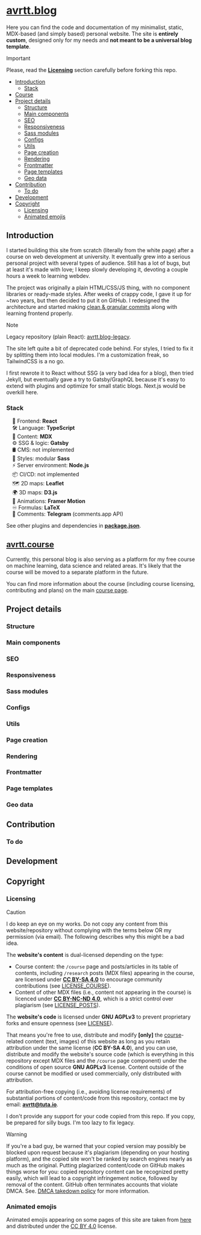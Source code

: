 # [avrtt.blog](https://avrtt.github.io/)

Here you can find the code and documentation of my minimalist, static, MDX-based (and simply based) personal website. The site is **entirely custom**, designed only for my needs and **not meant to be a universal blog template**.

> [!IMPORTANT] 
> Please, read the **[Licensing](#licensing)** section carefully before forking this repo.

- [Introduction](#introduction)
  - [Stack](#stack)
- [Course](#avrttcourse)
- [Project details](#project-details)
  - [Structure](#structure)
  - [Main components](#main-components)
  - [SEO](#seo)
  - [Responsiveness](#responsiveness)
  - [Sass modules](#sass-modules)
  - [Configs](#configs)
  - [Utils](#utils)
  - [Page creation](#page-creation)
  - [Rendering](#rendering)
  - [Frontmatter](#frontmatter)
  - [Page templates](#page-templates)
  - [Geo data](#geo-data)
- [Contribution](#contribution)
  - [To do](#to-do)
- [Development](#development)
- [Copyright](#copyright)
  - [Licensing](#licensing)
  - [Animated emojis](#animated-emojis)


## Introduction

I started building this site from scratch (literally from the white page) after a course on web development at university. It eventually grew into a serious personal project with several types of audience. Still has a lot of bugs, but at least it's made with love; I keep slowly developing it, devoting a couple hours a week to learning webdev.

The project was originally a plain HTML/CSS/JS thing, with no component libraries or ready-made styles. After weeks of crappy code, I gave it up for ~two years, but then decided to put it on GitHub. I redesigned the architecture and started making [clean & granular commits](https://github.com/avrtt/avrtt.github.io/commits/main/) along with learning frontend properly.

> [!NOTE] 
> Legacy repository (plain React): [avrtt.blog-legacy](https://github.com/avrtt/avrtt.blog-legacy).

The site left quite a bit of deprecated code behind. For styles, I tried to fix it by splitting them into local modules. I'm a customization freak, so TailwindCSS is a no go.

I first rewrote it to React without SSG (a very bad idea for a blog), then tried Jekyll, but eventually gave a try to Gatsby/GraphQL because it's easy to extend with plugins and optimize for small static blogs. Next.js would be overkill here.


### Stack

&nbsp;&nbsp;&nbsp; 🚀 Frontend: **React**  
&nbsp;&nbsp;&nbsp; 🛠️ Language: **TypeScript**  
&nbsp;&nbsp;&nbsp; 📝 Content: **MDX**  
&nbsp;&nbsp;&nbsp; ⚙️ SSG & logic: **Gatsby**  
&nbsp;&nbsp;&nbsp; 🛢 CMS: not implemented  
&nbsp;&nbsp;&nbsp; 🎨 Styles: modular **Sass**  
&nbsp;&nbsp;&nbsp; ⚡ Server environment: **Node.js**  
&nbsp;&nbsp;&nbsp; 📦 CI/CD: not implemented  
&nbsp;&nbsp;&nbsp; 🗺️ 2D maps: **Leaflet**  
&nbsp;&nbsp;&nbsp; 🌍 3D maps: **D3.js**  
&nbsp;&nbsp;&nbsp; 🍃 Animations: **Framer Motion**  
&nbsp;&nbsp;&nbsp; ♾️ Formulas: **LaTeX**  
&nbsp;&nbsp;&nbsp; 💬 Comments: **Telegram** (comments.app API)  

See other plugins and dependencies in **[package.json](https://github.com/avrtt/avrtt.github.io/blob/main/package.json)**. 


## [avrtt.course](https://avrtt.github.io/course)

Currently, this personal blog is also serving as a platform for my free course on machine learning, data science and related areas. It's likely that the course will be moved to a separate platform in the future.

You can find more information about the course (including course licensing, contributing and plans) on the main [course page](https://avrtt.github.io/course).


## Project details

### Structure

<!-- Описания папок с гиперссылками на них в репозитории, где основные фичи находятся, структура проекта в общем. -->


### Main components

<!-- Про наиболее интересные компоненты. -->


### SEO

<!-- Реализовано SEO, включающее ... sitemap, robots.txt, cross linking, keywords, Gatsby's Head API and [SEO component](ссылка на файл) for organizing metadata and social cards preview (Twitter, Open Graph), rich snippets, different schemas, breadcrumps for [post template](ссылка), etc. SEO-тесты здесь. useSiteMetadata hook. -->


### Responsiveness

<!-- Responsive design is a bit clunky as the site wasn't originally designed as mobile-first. I did some basic fluid typography, mobile navbar and breakpoints, but several pages still require revision. -->


### Sass modules

<!-- 
Какие бывают стили в этом проекте:
- глобальные стили: в папке styles, импортируются в gatsby-browser.js ([name].scss)
- общие, но не относящиеся к компонентам: в папке styles, импортируются в index.js
- несамостоятельные (_[name].scss): в папке styles, импортируются в другом .scss-файле
- те, что относятся к компонентам: в папках компонент (styles.module.scss локально в каждой папке), импортируются в компоненте
-->


### Configs

<!-- Глобальные конфигурации в gatsby-config.js: дефолтные настройки, robots, исключения, импорты плагинов и их настройки. -->


### Utils

<!-- fetchers/, utils/ -->


### Page creation

<!-- Страницы создаются в gatsby-node.js (гиперссылка), там пояснения. -->


### Rendering

<!-- Server-side rendering, gatsby browser (просто сослаться, там комментарии) -->


### Frontmatter

<!-- Типичный frontmatter поста выглядит так:

```
index:
indexCourse:
indexFavorites:
title: "Brief title in sentence case for gallery views"
titleDetailed: "Informative title in sentence case for list views"
titleSEO: "Same Title, but in Capitalized Case"
titleOG: ""
titleTwitter: ""
titleCourse: ""
courseCategoryName: ""
desc: "Usually a quote or ironic expression"
descSEO: "Longer and more informative description"
descOG: "Call to action"
descTwitter: ""
date: "DD.MM.YYYY"
updated:
prioritySitemap: 0.6
changefreqSitemap: "monthly"
extraReadTimeMin: 0
difficultyLevel: 1
flagDraft: false
flagMindfuckery: false
flagRewrite: false
flagOffensive: false
flagProfane: false
flagMultilingual: false
flagUnreliably: false
flagPolitical: false
flagCognitohazard: false
flagHidden: true
flagWideLayoutByDefault: true
schemaType: "Article"
mainTag: ""
otherTags: [""]
keywordsSEO: [""]
banner: "../../../images/posts/research/banners/IMAGE.jpg"
imageOG: "../../../images/posts/research/banners/IMAGE.jpg"
imageAltOG: ""
imageTwitter: "../../../images/posts/research/banners/IMAGE.jpg"
imageAltTwitter: ""
canonicalURL: "https://avrtt.github.io/research/POST_URL"
slug: "/research/POST_URL"
```

Он содержит флаги для Notice-компонент, данные для SEO и индексы для сортировки по сайту. 

[Шаблоны файлов постов](https://github.com/avrtt/avrtt.github.io/tree/main/src/pages/posts) содержат необходимые поля для разных категорий, а также прочие настройки. 
-->


### Page templates

<!-- Про темплейт поста, ImageContext, как всё работает внутри. -->


### Geo data

<!-- This section is under development. -->


## Contribution

<!-- 
Feature suggestions and especially bug/typo reports are very welcome. Feel free to create pull requests. Особенно ценны замечания/контрибуции касательно грамматических ошибок или опечаток, т.к. английский не мой родной язык. Если вы хотите предложить фичу, исправить баг или улучшить стиль, то всегда велком, пожалуйста открывайте ПР.
Если вы собираетесь внести вклад в [курс](avrtt.github.io/course), смотрите дополнительную информацию и to-do на странице курса.
Описать, как вносить изменения по шагам.

> [!TIP]
> Helpful advice for doing things better or more easily.
-->


### To do

<!-- В основном я храню задачи по сайту локально, но иногда выкладываю открытые проблемы в Issues. -->


## Development

<!-- 
Как запустить и отладить development build.
Про development mode (убирает многое в постах на development-стадии для сохранения памяти), про post_development.js.
Про выделение памяти для Node и как избежать проблем с памятью (ссылка на гайд Gatsby).

> [!WARNING]
> (про выделение памяти и что по умолчанию 5 GB, как избежать проблем) -->


## Copyright

### Licensing

> [!CAUTION]
> I do keep an eye on my works. Do not copy any content from this website/repository without complying with the terms below OR my permission (via email). The following describes why this might be a bad idea.

The **website's content** is dual-licensed depending on the type:  
- Course content: the `/course` page and posts/articles in its table of contents, including `/research` posts (MDX files) appearing in the course, are licensed under **[CC BY-SA 4.0](https://creativecommons.org/licenses/by-sa/4.0/deed.en)** to encourage community contributions (see [LICENSE_COURSE](https://github.com/avrtt/avrtt.github.io/blob/main/LICENSE_COURSE)).  
- Content of other MDX files (i.e., content not appearing in the course) is licenced under **[CC BY-NC-ND 4.0](https://creativecommons.org/licenses/by-nc-nd/4.0/deed.en)**, which is a strict control over plagiarism (see [LICENSE_POSTS](https://github.com/avrtt/avrtt.github.io/blob/main/LICENSE_POSTS)).  

The **website's code** is licensed under **GNU AGPLv3** to prevent proprietary forks and ensure openness (see [LICENSE](https://github.com/avrtt/avrtt.github.io/blob/main/LICENSE)).  

That means you're free to use, distribute and modify **[only]** the [course](#avrttcourse)-related content (text, images) of this website as long as you retain attribution under the same license (**CC BY-SA 4.0**), and you can use, distribute and modify the website's source code (which is everything in this repository except MDX files and the `/course` page component) under the conditions of open source **GNU AGPLv3** license. Content outside of the course cannot be modified or used commercially, only distributed with attribution. 

For attribution-free copying (i.e., avoiding license requirements) of substantial portions of content/code from this repository, contact me by email: **avrtt@tuta.io**.

I don't provide any support for your code copied from this repo. If you copy, be prepared for silly bugs. I'm too lazy to fix legacy.

> [!WARNING] 
> If you're a bad guy, be warned that your copied version may possibly be blocked upon request because it's plagiarism (depending on your hosting platform), and the copied site won't be ranked by search engines nearly as much as the original. Putting plagiarized content/code on GitHub makes things worse for you: copied repository content can be recognized pretty easily, which will lead to a copyright infringement notice, followed by removal of the content. GitHub often terminates accounts that violate DMCA. See. [DMCA takedown policy](https://docs.github.com/en/site-policy/content-removal-policies/dmca-takedown-policy) for more information.

<!--

Указать, что при атрибуции считается appropriate credit, а что нет.

-->


### Animated emojis

Animated emojis appearing on some pages of this site are taken from [here](https://googlefonts.github.io/noto-emoji-animation/) and distributed under the [CC BY 4.0](https://creativecommons.org/licenses/by/4.0/deed.en) license.